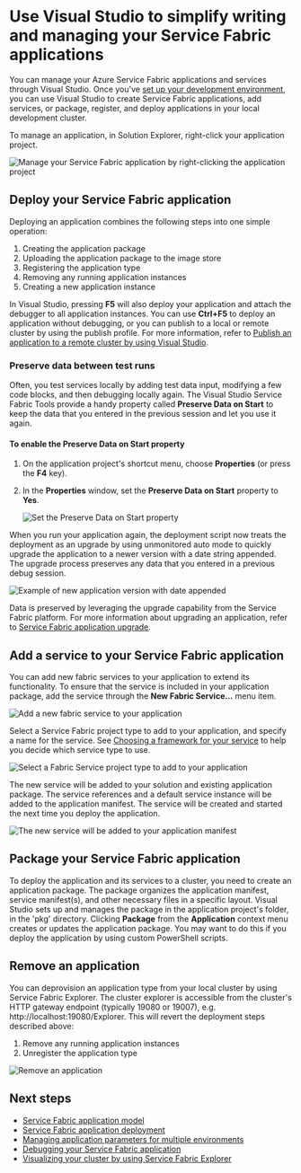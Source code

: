<properties
   pageTitle="Manage your applications in Visual Studio | Microsoft Azure"
   description="Use Visual Studio to create, develop, package, deploy, and debug your Service Fabric applications and services."
   services="service-fabric"
   documentationCenter=".net"
   authors="jessebenson"
   manager="timlt"
   editor=""/>

<tags
   ms.service="service-fabric"
   ms.devlang="dotnet"
   ms.topic="article"
   ms.tgt_pltfrm="na"
   ms.workload="na"
   ms.date="02/02/2016"
   ms.author="jesseb"/>

# Use Visual Studio to simplify writing and managing your Service Fabric applications

You can manage your Azure Service Fabric applications and services through Visual Studio. Once you've [set up your development environment](service-fabric-get-started.md), you can use Visual Studio to create Service Fabric applications, add services, or package, register, and deploy applications in your local development cluster.

To manage an application, in Solution Explorer, right-click your application project.

![Manage your Service Fabric application by right-clicking the application project][manageservicefabric]

## Deploy your Service Fabric application

Deploying an application combines the following steps into one simple operation:

1. Creating the application package
2. Uploading the application package to the image store
3. Registering the application type
4. Removing any running application instances
5. Creating a new application instance

In Visual Studio, pressing **F5** will also deploy your application and attach the debugger to all application instances. You can use **Ctrl+F5** to deploy an application without debugging, or you can publish to a local or remote cluster by using the publish profile. For more information, refer to [Publish an application to a remote cluster by using Visual Studio](service-fabric-publish-app-remote-cluster.md).

### Preserve data between test runs

Often, you test services locally by adding test data input, modifying a few code blocks, and then debugging locally again. The Visual Studio Service Fabric Tools provide a handy property called **Preserve Data on Start** to keep the data that you entered in the previous session and let you use it again.

#### To enable the Preserve Data on Start property

1. On the application project's shortcut menu, choose **Properties** (or press the **F4** key).
1. In the **Properties** window, set the **Preserve Data on Start** property to **Yes**.

	![Set the Preserve Data on Start property][preservedata]

When you run your application again, the deployment script now treats the deployment as an upgrade by using unmonitored auto mode to quickly upgrade the application to a newer version with a date string appended. The upgrade process preserves any data that you entered in a previous debug session.

![Example of new application version with date appended][preservedate]

Data is preserved by leveraging the upgrade capability from the Service Fabric platform. For more information about upgrading an application, refer to [Service Fabric application upgrade](service-fabric-application-upgrade.md).

## Add a service to your Service Fabric application

You can add new fabric services to your application to extend its functionality.  To ensure that the service is included in your application package, add the service through the **New Fabric Service...** menu item.

![Add a new fabric service to your application][newservice]

Select a Service Fabric project type to add to your application, and specify a name for the service.  See [Choosing a framework for your service](service-fabric-choose-framework.md) to help you decide which service type to use.

![Select a Fabric Service project type to add to your application][addserviceproject]

The new service will be added to your solution and existing application package. The service references and a default service instance will be added to the application manifest. The service will be created and started the next time you deploy the application.

![The new service will be added to your application manifest][newserviceapplicationmanifest]

## Package your Service Fabric application

To deploy the application and its services to a cluster, you need to create an application package.  The package organizes the application manifest, service manifest(s), and other necessary files in a specific layout.  Visual Studio sets up and manages the package in the application project's folder, in the 'pkg' directory.  Clicking **Package**  from the **Application** context menu creates or updates the application package.  You may want to do this if you deploy the application by using custom PowerShell scripts.

## Remove an application

You can deprovision an application type from your local cluster by using Service Fabric Explorer.  The cluster explorer is accessible from the cluster's HTTP gateway endpoint (typically 19080 or 19007), e.g. http://localhost:19080/Explorer.  This will revert the deployment steps described above:

1. Remove any running application instances
2. Unregister the application type

![Remove an application](./media/service-fabric-manage-application-in-visual-studio/removeapplication.png)

<!--Every topic should have next steps and links to the next logical set of content to keep the customer engaged-->
## Next steps

- [Service Fabric application model](service-fabric-application-model.md)
- [Service Fabric application deployment](service-fabric-deploy-remove-applications.md)
- [Managing application parameters for multiple environments](service-fabric-manage-multiple-environment-app-configuration.md)
- [Debugging your Service Fabric application](service-fabric-debugging-your-application.md)
- [Visualizing your cluster by using Service Fabric Explorer](service-fabric-visualizing-your-cluster.md)

<!--Image references-->
[addserviceproject]:./media/service-fabric-manage-application-in-visual-studio/addserviceproject.png
[manageservicefabric]: ./media/service-fabric-manage-application-in-visual-studio/manageservicefabric.png
[newservice]:./media/service-fabric-manage-application-in-visual-studio/newservice.png
[newserviceapplicationmanifest]:./media/service-fabric-manage-application-in-visual-studio/newserviceapplicationmanifest.png
[preservedata]:./media/service-fabric-manage-application-in-visual-studio/preservedata.png
[preservedate]:./media/service-fabric-manage-application-in-visual-studio/preservedate.png
